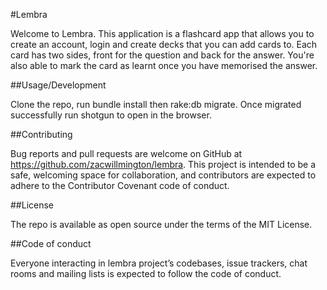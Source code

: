 #Lembra

Welcome to Lembra. This application is a flashcard app that allows you to create an account, login and create decks that you can add cards to. Each card has two sides, front for the question and back for the answer. You're also able to mark the card as learnt once you have memorised the answer.

##Usage/Development

Clone the repo, run bundle install then rake:db migrate. Once migrated successfully run shotgun to open in the browser.

##Contributing

Bug reports and pull requests are welcome on GitHub at https://github.com/zacwillmington/lembra. This project is intended to be a safe, welcoming space for collaboration, and contributors are expected to adhere to the Contributor Covenant code of conduct.

##License

The repo is available as open source under the terms of the MIT License.

##Code of conduct

Everyone interacting in lembra project’s codebases, issue trackers, chat rooms and mailing lists is expected to follow the code of conduct.
